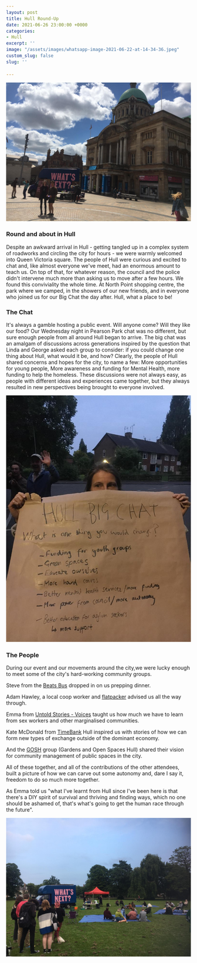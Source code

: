 ```yaml
---
layout: post
title: Hull Round-Up
date: 2021-06-26 23:00:00 +0000
categories:
- Hull
excerpt: ''
image: "/assets/images/whatsapp-image-2021-06-22-at-14-34-36.jpeg"
custom_slug: false
slug: ''

---
```

![](/assets/images/whatsapp-image-2021-06-22-at-14-34-36.jpeg)

### Round and about in Hull

Despite an awkward arrival in Hull - getting tangled up in a complex system of roadworks and circling the city for hours - we were warmly welcomed into Queen Victoria square. The people of Hull were curious and excited to chat and, like almost everyone we've meet, had an enormous amount to teach us. On top of that, for whatever reason, the council and the police didn't intervene much more than asking us to move after a few hours. We found this conviviality the whole time. At North Point shopping centre, the park where we camped, in the showers of our new friends, and in everyone who joined us for our Big Chat the day after. Hull, what a place to be!

### The Chat

It's always a gamble hosting a public event. Will anyone come? Will they like our food? Our Wednesday night in Pearson Park chat was no different, but sure enough people from all around Hull began to arrive. The big chat was an amalgam of discussions across generations inspired by the question that Linda and George asked each group to consider: if you could change one thing about Hull, what would it be, and how? Clearly, the people of Hull shared concerns and hopes for the city, to name a few: More opportunities for young people, More awareness and funding for Mental Health, more funding to help the homeless. These discussions were not always easy, as people with different ideas and experiences came together, but they always resulted in new perspectives being brought to everyone involved.

![](/assets/images/whatsapp-image-2021-06-24-at-13-29-25-1.jpeg)

### The People

During our event and our movements around the city,we were lucky enough to meet some of the city's hard-working community groups.

Steve from the [Beats Bus](https://beats-bus.co.uk/) dropped in on us prepping dinner.

Adam Hawley, a local coop worker and [flatpacker](https://www.flatpackdemocracy.co.uk/) advised us all the way through.

Emma from [Untold Stories - Voices](https://anuntoldstory-voices.com/) taught us how much we have to learn from sex workers and other marginalised communities.

Kate McDonald from [TimeBank](http://www.timebankhullandeastriding.co.uk/) Hull inspired us with stories of how we can form new types of exchange outside of the dominant economy.

And the [GOSH](https://www.facebook.com/GoshHull/) group (Gardens and Open Spaces Hull) shared their vision for community management of public spaces in the city.

All of these together, and all of the contributions of the other attendees, built a picture of how we can carve out some autonomy and, dare I say it, freedom to do so much more together.

As Emma told us "what I've learnt from Hull since I've been here is that there's a DIY spirit of survival and thriving and finding ways, which no one should be ashamed of, that's what's going to get the human race through the future".

![](/assets/images/whatsapp-image-2021-06-24-at-13-27-30.jpeg)